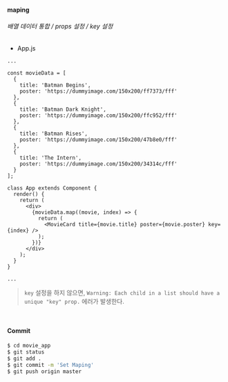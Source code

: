 #### maping

###### 배열 데이터 통합 / props 설정 / key 설정

- App.js

```react
...

const movieData = [
  {
    title: 'Batman Begins',
    poster: 'https://dummyimage.com/150x200/ff7373/fff'
  },
  {
    title: 'Batman Dark Knight',
    poster: 'https://dummyimage.com/150x200/ffc952/fff'
  },
  {
    title: 'Batman Rises',
    poster: 'https://dummyimage.com/150x200/47b8e0/fff'
  },
  {
    title: 'The Intern',
    poster: 'https://dummyimage.com/150x200/34314c/fff'
  }
];

class App extends Component {
  render() {
    return (
      <div>
        {movieData.map((movie, index) => {
          return (
            <MovieCard title={movie.title} poster={movie.poster} key={index} />
          );
        })}
      </div>
    );
  }
}

...
```

> `key` 설정을 하지 않으면, `Warning: Each child in a list should have a unique "key" prop.` 에러가 발생한다.

<br>

#### Commit

```bash
$ cd movie_app
$ git status
$ git add .
$ git commit -m 'Set Maping'
$ git push origin master
```

<br>

<br>